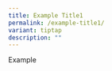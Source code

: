 ```yaml
---
title: Example Title1
permalink: /example-title1/
variant: tiptap
description: ""
---
```

<p>Example</p>